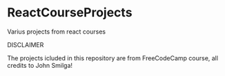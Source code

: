 # ReactCourseProjects
Varius projects from react courses

DISCLAIMER

The projects icluded in this repository are from FreeCodeCamp course, all credits to John Smilga!
